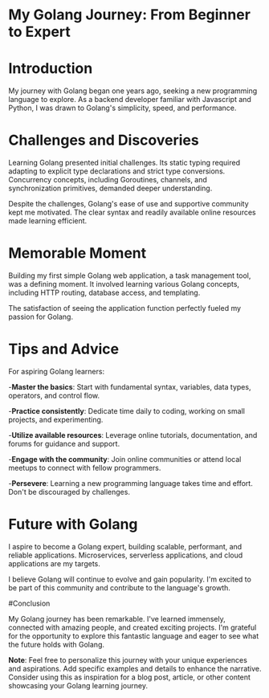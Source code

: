 # My Golang Journey: From Beginner to Expert

# Introduction

My journey with Golang began one years ago, seeking a new programming language to explore. As a backend developer familiar with Javascript and Python, I was drawn to Golang's simplicity, speed, and performance.

# Challenges and Discoveries

Learning Golang presented initial challenges. Its static typing required adapting to explicit type declarations and strict type conversions. Concurrency concepts, including Goroutines, channels, and synchronization primitives, demanded deeper understanding.

Despite the challenges, Golang's ease of use and supportive community kept me motivated. The clear syntax and readily available online resources made learning efficient.

# Memorable Moment

Building my first simple Golang web application, a task management tool, was a defining moment. It involved learning various Golang concepts, including HTTP routing, database access, and templating.

The satisfaction of seeing the application function perfectly fueled my passion for Golang.

# Tips and Advice

For aspiring Golang learners:

-**Master the basics**: Start with fundamental syntax, variables, data types, operators, and control flow.

-**Practice consistently**: Dedicate time daily to coding, working on small projects, and experimenting.

-**Utilize available resources**: Leverage online tutorials, documentation, and forums for guidance and support.

-**Engage with the community**: Join online communities or attend local meetups to connect with fellow programmers.

-**Persevere**: Learning a new programming language takes time and effort. Don't be discouraged by challenges.

# Future with Golang

I aspire to become a Golang expert, building scalable, performant, and reliable applications. Microservices, serverless applications, and cloud applications are my targets.

I believe Golang will continue to evolve and gain popularity. I'm excited to be part of this community and contribute to the language's growth.

#Conclusion

My Golang journey has been remarkable. I've learned immensely, connected with amazing people, and created exciting projects. I'm grateful for the opportunity to explore this fantastic language and eager to see what the future holds with Golang.

**Note**: Feel free to personalize this journey with your unique experiences and aspirations. Add specific examples and details to enhance the narrative. Consider using this as inspiration for a blog post, article, or other content showcasing your Golang learning journey.